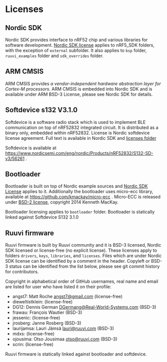 # Licenses 

## Nordic SDK
Nordic SDK provides interface to nRF52 chip and various libraries for software development. [Nordic SDK license](<licenses/nordic_sdk_license.md>) applies to nRF5_SDK folders, with the exception of `external` subfolder. It also applies to `bsp` folder, `ruuvi_examples` folder and `sdk_overrides` folder.

## ARM CMSIS
ARM CMSIS provides _a vendor-independent hardware abstraction layer for Cortex-M processors_. ARM CMSIS is embedded into Nordic SDK and is available under
ARM BSD-3 License, please see Nordic SDK for details.

## Softdevice s132 V3.1.0
Softdevice is a software radio stack which is used to implement BLE communication on top of nRF52832 integrated circuit. It is distributed as a binary only, embedded within nRF52832.
License is Nordic softdevice license agreement. Full text is available in Nordic SDK and [licenses folder](<licenses/nordic_softdevice_license.md>)

Softdevice is available at https://www.nordicsemi.com/eng/nordic/Products/nRF52832/S132-SD-v3/56261 .

## Bootloader
Bootloader is built on top of Nordic example sources and [Nordic SDK License](<licenses/nordic_sdk_license.md>) applies to it. Additionally the bootloader uses micro-ecc library, available at https://github.com/kmackay/micro-ecc . Micro-ECC is released under [BSD-2 license](<licenses/micro-ecc.md>), copyright 2014 Kenneth MacKay.

Bootloader licensing applies to `bootloader` folder. 
Bootloader is statically linked against Softdevice S132 3.1.0

## Ruuvi firmware
Ruuvi firmware is built by Ruuvi community and it is BSD-3 licensed, Nordic SDK licensed or license-free (no explicit license).
These licenses apply to folders `drivers`, `keys`, `libraries`, and `licenses`. 
Files which are under Nordic SDK license can be identified by a comment in the header. 
Copyleft or BSD-3 status can be identified from the list below, please see git commit history for contributors.

Copyright in alphabetical order of GitHub usernames, real name and email are listed for user who have listed it on their profile:

* angst7: Matt Roche <angst7@gmail.com> (license-free)
* dieweltistklein: (license-free)
* DG12:   Dennis German <DGermang@Real-World-Systems.com> (BSD-3)
* frawau: François Wautier (BSD-3)
* jessenic: (license-free)
* jrosberg: Janne Rosberg (BSD-3)
* laurijamsa: Lauri Jämsä <lauri@ruuvi.com> (BSD-3)
* mdxs: (license-free)
* ojousima: Otso Jousimaa <otso@ruuvi.com> (BSD-3)
* scrin: (license-free)

Ruuvi firmware is statically linked against bootloader and softdevice. 
